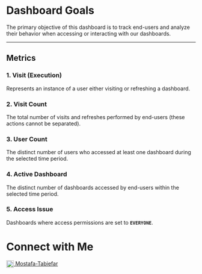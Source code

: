 # Dashboard Goals

The primary objective of this dashboard is to track end-users and analyze their behavior when accessing or interacting with our dashboards.

---

## Metrics

### **1. Visit (Execution)**
Represents an instance of a user either visiting or refreshing a dashboard.

### **2. Visit Count**
The total number of visits and refreshes performed by end-users (these actions cannot be separated).

### **3. User Count**
The distinct number of users who accessed at least one dashboard during the selected time period.

### **4. Active Dashboard**
The distinct number of dashboards accessed by end-users within the selected time period.

### **5. Access Issue**
Dashboards where access permissions are set to **`EVERYONE`**.


# Connect with Me

<a href="https://linkedin.com/in/mostafa-tabiefar" target="_blank">
  <img src="https://upload.wikimedia.org/wikipedia/commons/c/ca/LinkedIn_logo_initials.png" alt="LinkedIn" width="20" height="20" style="vertical-align: middle;">
  Mostafa-Tabiefar
</a>